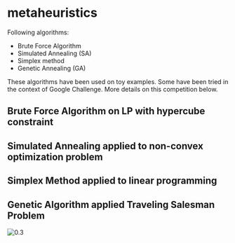 # metaheuristics

Following algorithms:
* Brute Force Algorithm
* Simulated Annealing (SA)
* Simplex method
* Genetic Annealing (GA)

These algorithms have been used on toy examples. Some have been tried in the context of Google Challenge. More details on this competition below.

## Brute Force Algorithm on LP with hypercube constraint

## Simulated Annealing applied to non-convex optimization problem

## Simplex Method applied to linear programming

## Genetic Algorithm applied Traveling Salesman Problem

![0.3](ga_tsp.gif)

